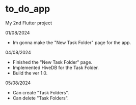 # to_do_app

My 2nd Flutter project

01/08/2024
- Im gonna make the "New Task Folder" page for the app.

04/08/2024
- Finished the "New Task Folder" page.
- Implemented HiveDB for the Task Folder.
- Build the ver 1.0.

05/08/2024
- Can create "Task Folders".
- Can delete "Task Folders".